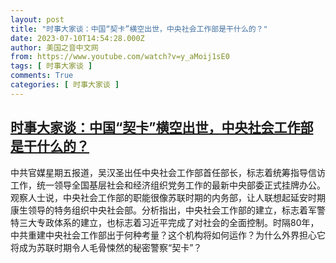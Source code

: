 ```yaml
---
layout: post
title: "时事大家谈：中国“契卡”横空出世，中央社会工作部是干什么的？"
date: 2023-07-10T14:54:28.000Z
author: 美国之音中文网
from: https://www.youtube.com/watch?v=y_aMoij1sE0
tags: [ 时事大家谈 ]
comments: True
categories: [ 时事大家谈 ]
---
```

<!--1689000868000-->
[时事大家谈：中国“契卡”横空出世，中央社会工作部是干什么的？](https://www.youtube.com/watch?v=y_aMoij1sE0)
------

<div>
中共官媒星期五报道，吴汉圣出任中央社会工作部首任部长，标志着统筹指导信访工作，统一领导全国基层社会和经济组织党务工作的最新中央部委正式挂牌办公。观察人士说，中央社会工作部的职能很像苏联时期的内务部，让人联想起延安时期康生领导的特务组织中央社会部。分析指出，中央社会工作部的建立，标志着军警特三大专政体系的建立，也标志着习近平完成了对社会的全面控制。时隔80年，中共重建中央社会工作部出于何种考量？这个机构将如何运作？为什么外界担心它将成为苏联时期令人毛骨悚然的秘密警察“契卡”？
</div>
